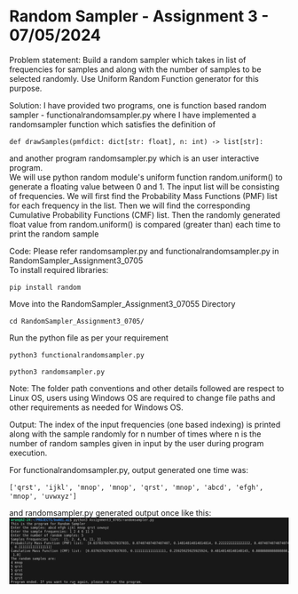 # Random Sampler - Assignment 3 - 07/05/2024
Problem statement: Build a random sampler which takes in list of frequencies for samples and along with the number of samples to be selected randomly. Use Uniform Random Function generator for this purpose. <br>

Solution: I have provided two programs, one is function based random sampler - functionalrandomsampler.py where I have implemented a randomsampler function which satisfies the definition of 
```
def drawSamples(pmfdict: dict[str: float], n: int) -> list[str]:
```
and another program randomsampler.py which is an user interactive program. <br>
We will use python random module's uniform function random.uniform() to generate a floating value between 0 and 1. The input list will be consisting of frequencies. We will first find the Probability Mass Functions (PMF) list for each frequency in the list. Then we will find the corresponding Cumulative Probability Functions (CMF) list. Then the randomly generated float value from random.uniform() is compared (greater than) each time to print the random sample <br>

Code: Please refer randomsampler.py and functionalrandomsampler.py in RandomSampler_Assignment3_0705<br>
To install required libraries:
```
pip install random
```
Move into the RandomSampler_Assignment3_07055 Directory
```
cd RandomSampler_Assignment3_0705/
```
Run the python file as per your requirement
```
python3 functionalrandomsampler.py
```
```
python3 randomsampler.py
```
Note: The folder path conventions and other details followed are respect to Linux OS, users using Windows OS are required to change file paths and other requirements as needed for Windows OS. <br>

Output: The index of the input frequencies (one based indexing) is printed along with the sample randomly for n number of times where n is the number of random samples given in input by the user during program execution.<br>

For functionalrandomsampler.py, output generated one time was: 
```
['qrst', 'ijkl', 'mnop', 'mnop', 'qrst', 'mnop', 'abcd', 'efgh', 'mnop', 'uvwxyz']
```
and randomsampler.py generated output once like this:
![assignment3](<../Pictures/assignment3.png>)<br>
